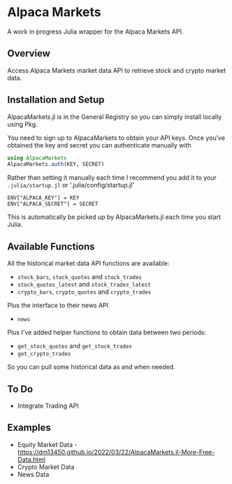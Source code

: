 # Alpaca Markets

A work in progress Julia wrapper for the Alpaca Markets API.

## Overview

Access Alpaca Markets market data API to retrieve stock and crypto market data.

## Installation and Setup

AlpacaMarkets.jl is in the General Registry so you can simply install locally using Pkg.

You need to sign up to AlpacaMarkets to obtain your API keys.
Once you've obtained the key and secret you can authenticate manually with

```julia
using AlpacaMarkets
AlpacaMarkets.auth(KEY, SECRET)
```

Rather than setting it manually each time I recommend you add it to your `.julia/startup.jl` or '.julia/config/startup.jl'

```
ENV["ALPACA_KEY"] = KEY
ENV["ALPACA_SECRET"] = SECRET
```

This is automatically be picked up by AlpacaMarkets.jl each time you start Julia.

## Available Functions

All the historical market data API functions are available:

* `stock_bars`, `stock_quotes` and `stock_trades`
* `stock_quotes_latest` and `stock_trades_latest`
* `crypto_bars`, `crypto_quotes` and `crypto_trades`

Plus the interface to their news API

* `news`

Plus I've added helper functions to obtain data between two periods:

* `get_stock_quotes` and `get_stock_trades`
* `get_crypto_trades`

So you can pull some historical data as and when needed.

## To Do

* Integrate Trading API

## Examples

* Equity Market Data - https://dm13450.github.io/2022/03/22/AlpacaMarkets.jl-More-Free-Data.html
* Crypto Market Data
* News Data
